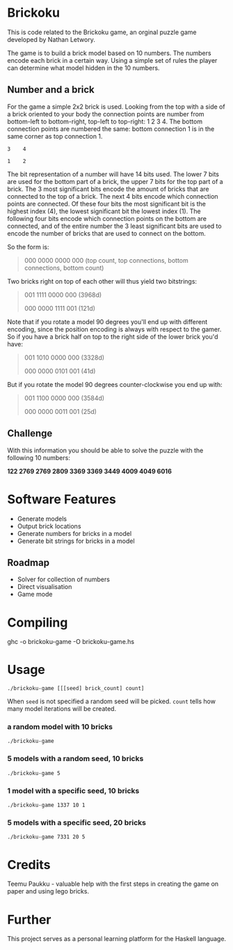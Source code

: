 Brickoku
========

This is code related to the Brickoku game, an orginal puzzle game developed by 
Nathan Letwory.

The game is to build a brick model based on 10 numbers. The numbers encode each
brick in a certain way. Using a simple set of rules the player can determine
what model hidden in the 10 numbers.

Number and a brick
------------------

For the game a simple 2x2 brick is used. Looking from the top with a side of a
brick oriented to your body the connection points are number from bottom-left
to bottom-right, top-left to top-right: 1 2 3 4. The bottom connection points
are numbered the same: bottom connection 1 is in the same corner as top
connection 1.

	3    4
	
	1    2

The bit representation of a number will have 14 bits used. The lower 7 bits are
used for the bottom part of a brick, the upper 7 bits for the top part of a
brick. The 3 most significant bits encode the amount of bricks that are
connected to the top of a brick. The next 4 bits encode which connection points
are connected. Of these four bits the most significant bit is the highest index
(4), the lowest significant bit the lowest index (1). The following four bits
encode which connection points on the bottom are connected, and of the entire
number the 3 least significant bits are used to encode the number of bricks
that are used to connect on the bottom.

So the form is:

> 000 0000 0000 000 (top count, top connections, bottom connections, bottom count)

Two bricks right on top of each other will thus yield two bitstrings:

> 001 1111 0000 000 (3968d)
>
> 000 0000 1111 001 (121d)

Note that if you rotate a model 90 degrees you'll end up with different
encoding, since the position encoding is always with respect to the gamer. So
if you have a brick half on top to the right side of the lower brick you'd
have:

> 001 1010 0000 000 (3328d)
>
> 000 0000 0101 001 (41d)

But if you rotate the model 90 degrees counter-clockwise you end up with:

> 001 1100 0000 000 (3584d)
>
> 000 0000 0011 001 (25d)

Challenge
---------

With this information you should be able to solve the puzzle with the following
10 numbers:

<b>122 2769 2769 2809 3369 3369 3449 4009 4049 6016</b>



Software Features
=================

* Generate models
* Output brick locations
* Generate numbers for bricks in a model
* Generate bit strings for bricks in a model

Roadmap
-------

* Solver for collection of numbers
* Direct visualisation
* Game mode

Compiling
=========

ghc -o brickoku-game -O brickoku-game.hs

Usage
=====

	./brickoku-game [[[seed] brick_count] count]

When `seed` is not specified a random seed will be picked. `count` tells how
many model iterations will be created.

### a random model with 10 bricks

	./brickoku-game

### 5 models with a random seed, 10 bricks

	./brickoku-game 5

### 1 model with a specific seed, 10 bricks

	./brickoku-game 1337 10 1

### 5 models with a specific seed, 20 bricks

	./brickoku-game 7331 20 5

Credits
=======

Teemu Paukku - valuable help with the first steps in creating the game on paper 
and using lego bricks.

Further
=======

This project serves as a personal learning platform for the Haskell
language.


